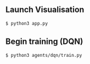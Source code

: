 ## Launch Visualisation

```
$ python3 app.py
```

## Begin training (DQN)

```
$ python3 agents/dqn/train.py
```